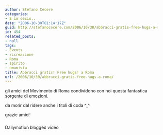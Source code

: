 ```yaml
---
author: Stefano Cecere
categories:
- E io cecio..
date: "2006-10-30T01:14:17Z"
guid: http://stefanocecere.com/2006/10/30/abbracci-gratis-free-hugs-a-roma/
id: 454
related_posts:
- null
tags:
- Events
- ricreazione
- Roma
- spirito
- umanista
title: Abbracci gratis! Free hugs! a Roma
url: /2006/10/30/abbracci-gratis-free-hugs-a-roma/
---
```


gli amici del Movimento di Roma condividono con noi questa fantastica sorgente di emozioni.
  
da morir dal ridere anche i titoli di coda ^_^
  
grazie amici!

<div style="margin-bottom:25px;margin-top:25px">
  <div style="width:320px;text-align:left">
    <!-- #i7g7aur45f512e7w4qsnjmc3k25680p9rwxad4gr6{width:320px;height:256px;border:none;margin:0px;} -->Dailymotion blogged video
  </div>
</div>